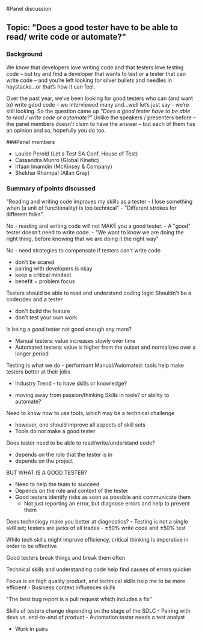 #Panel discussion

## Topic: "Does a good tester have to be able to read/ write code or automate?" 

### Background
We know that developers love writing code and that testers love testing code – but try and find a developer that wants to test or a tester that can write code – and you’re left looking for silver bullets and needles in haystacks...or that’s how it can feel. 

Over the past year, we’ve been looking for good testers who can (and want to) write good code – we interviewed many and…well let’s just say - we’re still looking. 
So the question came up *_"Does a good tester have to be able to read / write code or automate?"_* 
Unlike the speakers / presenters before – the panel members doesn’t claim to have the answer – but each of them has an opinion and so, hopefully you do too. 

###Panel members

* Louise Perold (Let's Test SA Conf, House of Test)
* Cassandra Munro (Global Kinetic)
* Irfaan Imamdin (McKinsey & Company)
* Shekhar Rhampal (Allan Gray)

### Summary of points discussed
"Reading and writing code improves my skills as a tester - I lose something when (a unit of functionality) is too technical"
	- "Different strokes for different folks".

No - reading and writing code will not MAKE you a good tester. 
	- A "good" tester doesn't need to write code.
	- "We want to know we are doing the right thing, before knowing that we are doing it the right way"

No - need strategies to compensate if testers can't write code
- don't be scared
- pairing with developers is okay
- keep a critical mindset
- benefit = problem focus

Testers should be able to read and understand coding logic
Shouldn't be a coder/dev and a tester
- don't build the feature
- don't test your own work

Is being a good tester not good enough any more?
- Manual testers: value increases slowly over time
- Automated testers: value is higher from the outset and normalizes over a longer period

Testing is what we do - performant
Manual/Automated: tools help make testers better at their jobs

* Industry Trend - to have skills or knowledge?
- moving away from passion/thinking
Skills in tools? or ability to automate?

Need to know how to use tools, which may be a technical challenge
- however, one should improve all aspects of skill sets
- Tools do not make a good tester

Does tester need to be able to read/write/understand code?
- depends on the role that the tester is in
- depends on the project

BUT WHAT IS A GOOD TESTER?
- Need to help the team to succeed
- Depends on the role and context of the tester
- Good testers identify risks as soon as possible and communicate them
    - Not just reporting an error, but diagnose errors and help to prevent them
 
Does technology make you better at diagnostics?
	- Testing is not a single skill set; testers are jacks of all trades
	- ±50% write code and ±50% test

While tech skills might improve efficiency, critical thinking is imperative in order to be effective

Good testers break things and break them often

Technical skills and understanding code help find causes of errors quicker

Focus is on high quality product, and technical skills help me to be more efficient
	- Business context influences skills

"The best bug report is a pull request which includes a fix"

Skills of testers change depending on the stage of the SDLC
	- Pairing with devs vs. end-to-end of product
	- Automation tester needs a test analyst
  - Work in pairs
